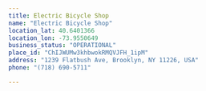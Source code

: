 ```yaml
---
title: Electric Bicycle Shop
name: "Electric Bicycle Shop"
location_lat: 40.6401366
location_lon: -73.9550649
business_status: "OPERATIONAL"
place_id: "ChIJWUMw3khbwokRMQVJFH_1ipM"
address: "1239 Flatbush Ave, Brooklyn, NY 11226, USA"
phone: "(718) 690-5711"

---
```

